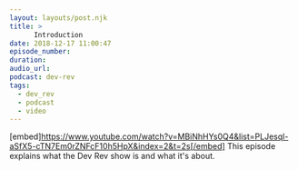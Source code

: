 ```yaml
---
layout: layouts/post.njk
title: >
      Introduction
date: 2018-12-17 11:00:47
episode_number: 
duration: 
audio_url: 
podcast: dev-rev
tags: 
  - dev_rev
  - podcast
  - video
---
```


[embed]https://www.youtube.com/watch?v=MBiNhHYs0Q4&list=PLJesql-aSfX5-cTN7Em0rZNFcF10h5HpX&index=2&t=2s[/embed] This episode explains what the Dev Rev show is and what it's about.


